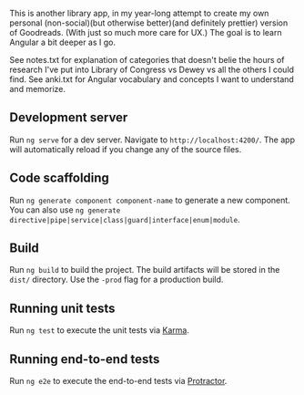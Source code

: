 This is another library app, in my year-long attempt to create my own personal (non-social)(but otherwise better)(and definitely prettier) version of Goodreads. (With just so much more care for UX.) The goal is to learn Angular a bit deeper as I go.

See notes.txt for explanation of categories that doesn't belie the hours of research I've put into Library of Congress vs Dewey vs all the others I could find. See anki.txt for Angular vocabulary and concepts I want to understand and memorize.

## Development server
Run `ng serve` for a dev server. Navigate to `http://localhost:4200/`. The app will automatically reload if you change any of the source files.

## Code scaffolding
Run `ng generate component component-name` to generate a new component. You can also use `ng generate directive|pipe|service|class|guard|interface|enum|module`.

## Build
Run `ng build` to build the project. The build artifacts will be stored in the `dist/` directory. Use the `-prod` flag for a production build.

## Running unit tests
Run `ng test` to execute the unit tests via [Karma](https://karma-runner.github.io).

## Running end-to-end tests
Run `ng e2e` to execute the end-to-end tests via [Protractor](http://www.protractortest.org/).
